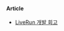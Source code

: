 <!--[![Mohok's github stats](https://readme-stats-2i9gvrzjl.vercel.app/api?username=mohok&count_private=true&show_icons=true)](https://github.com/mohok/github-readme-stats)-->

#### Article
* [LiveRun 개발 회고](https://www.notion.so/f12/LiveRun-1-0-Overall-9fdc10392b0340ddb39fa46c3f9f7fb1)
